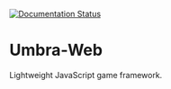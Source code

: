 [![Documentation Status](https://readthedocs.org/projects/umbra-web/badge/?version=latest)](https://umbra-web.readthedocs.io/en/latest/?badge=latest)

# Umbra-Web

Lightweight JavaScript game framework.